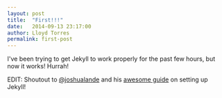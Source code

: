 ```yaml
---
layout: post
title:  "First!!!"
date:   2014-09-13 23:17:00
author: Lloyd Torres
permalink: first-post
---
```


I've been trying to get Jekyll to work properly for the past few hours, but now it works! Hurrah!

EDIT: Shoutout to [@joshualande](https://twitter.com/joshualande) and his [awesome guide](http://joshualande.com/jekyll-github-pages-poole/) on setting up Jekyll!